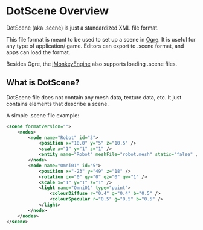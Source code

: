 # DotScene Overview

DotScene (aka .scene) is just a standardized XML file format.

This file format is meant to be used to set up a scene in [Ogre](http://www.ogre3d.org/). It is useful for any type of application/ game. Editors can export to .scene format, and apps can load the format.

Besides Ogre, the [jMonkeyEngine](http://jmonkeyengine.org/) also supports loading .scene files.

## What is DotScene?
DotScene file does not contain any mesh data, texture data, etc. It just contains elements that describe a scene.

A simple .scene file example:
```xml
<scene formatVersion="">
    <nodes>
        <node name="Robot" id="3">
            <position x="10.0" y="5" z="10.5" />
            <scale x="1" y="1" z="1" />
            <entity name="Robot" meshFile="robot.mesh" static="false" />
        </node>
        <node name="Omni01" id="5">
            <position x="-23" y="49" z="18" />
            <rotation qx="0" qy="0" qz="0" qw="1" />
            <scale x="1" y="1" z="1" />
            <light name="Omni01" type="point">
                <colourDiffuse r="0.4" g="0.4" b="0.5" />
                <colourSpecular r="0.5" g="0.5" b="0.5" />
            </light>
        </node>
    </nodes>
</scene>
```
